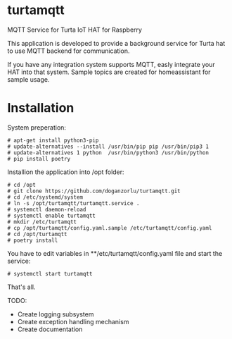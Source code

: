 # turtamqtt
MQTT Service for Turta IoT HAT for Raspberry

This application is developed to provide a background service for Turta hat to use MQTT backend for communication.

If you have any integration system supports MQTT, easly integrate your HAT into that system. Sample topics are created for homeassistant for sample usage.

# Installation

System preperation:

```code
# apt-get install python3-pip
# update-alternatives --install /usr/bin/pip pip /usr/bin/pip3 1
# update-alternatives 1 python  /usr/bin/python3 /usr/bin/python
# pip install poetry
````

Installion the application into /opt folder:

```code
# cd /opt
# git clone https://github.com/doganzorlu/turtamqtt.git
# cd /etc/systemd/system
# ln -s /opt/turtamqtt/turtamqtt.service .
# systemctl daemon-reload
# systemctl enable turtamqtt
# mkdir /etc/turtamqtt
# cp /opt/turtamqtt/config.yaml.sample /etc/turtamqtt/config.yaml
# cd /opt/turtamqtt
# poetry install
```
You have to edit variables in **/etc/turtamqtt/config.yaml file and start the service:

```code
# systemctl start turtamqtt
````

That's all.

TODO:

* Create logging subsystem
* Create exception handling mechanism
* Create documentation

